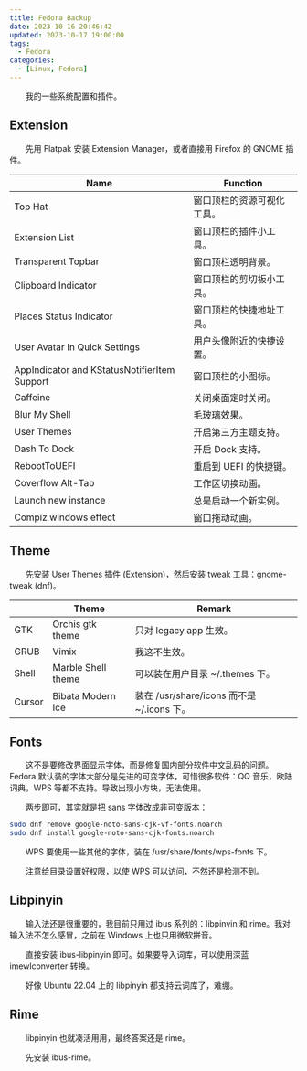 ```yaml
---
title: Fedora Backup
date: 2023-10-16 20:46:42
updated: 2023-10-17 19:00:00
tags:
  - Fedora
categories:
  - [Linux, Fedora]
---
```


&emsp;&emsp;我的一些系统配置和插件。

<!-- more -->

## Extension

&emsp;&emsp;先用 Flatpak 安装 Extension Manager，或者直接用 Firefox 的 GNOME 插件。

| Name                                         | Function                   |
| -------------------------------------------- | -------------------------- |
| Top Hat                                      | 窗口顶栏的资源可视化工具。 |
| Extension List                               | 窗口顶栏的插件小工具。     |
| Transparent Topbar                           | 窗口顶栏透明背景。         |
| Clipboard Indicator                          | 窗口顶栏的剪切板小工具。   |
| Places Status Indicator                      | 窗口顶栏的快捷地址工具。   |
| User Avatar In Quick Settings                | 用户头像附近的快捷设置。   |
| AppIndicator and KStatusNotifierItem Support | 窗口顶栏的小图标。         |
| Caffeine                                     | 关闭桌面定时关闭。         |
| Blur My Shell                                | 毛玻璃效果。               |
| User Themes                                  | 开启第三方主题支持。       |
| Dash To Dock                                 | 开启 Dock 支持。           |
| RebootToUEFI                                 | 重启到 UEFI 的快捷键。     |
| Coverflow Alt-Tab                            | 工作区切换动画。           |
| Launch new instance                          | 总是启动一个新实例。       |
| Compiz windows effect                        | 窗口拖动动画。             |

## Theme

&emsp;&emsp;先安装 User Themes 插件 (Extension)，然后安装 tweak 工具：gnome-tweak (dnf)。

|        | Theme              | Remark                                     |
| ------ | ------------------ | ------------------------------------------ |
| GTK    | Orchis gtk theme   | 只对 legacy app 生效。                     |
| GRUB   | Vimix              | 我这不生效。                               |
| Shell  | Marble Shell theme | 可以装在用户目录 ~/.themes 下。            |
| Cursor | Bibata Modern Ice  | 装在 /usr/share/icons 而不是 ~/.icons 下。 |

## Fonts

&emsp;&emsp;这不是要修改界面显示字体，而是修复国内部分软件中文乱码的问题。Fedora 默认装的字体大部分是先进的可变字体，可惜很多软件：QQ 音乐，欧陆词典，WPS 等都不支持。导致出现小方块，无法使用。

&emsp;&emsp;两步即可，其实就是把 sans 字体改成非可变版本：

```bash
sudo dnf remove google-noto-sans-cjk-vf-fonts.noarch
sudo dnf install google-noto-sans-cjk-fonts.noarch
```

&emsp;&emsp;WPS 要使用一些其他的字体，装在 /usr/share/fonts/wps-fonts 下。

&emsp;&emsp;注意给目录设置好权限，以使 WPS 可以访问，不然还是检测不到。

## Libpinyin

&emsp;&emsp;输入法还是很重要的，我目前只用过 ibus 系列的：libpinyin 和 rime。我对输入法不怎么感冒，之前在 Windows 上也只用微软拼音。

&emsp;&emsp;直接安装 ibus-libpinyin 即可。如果要导入词库，可以使用深蓝 imewlconverter 转换。

&emsp;&emsp;好像 Ubuntu 22.04 上的 libpinyin 都支持云词库了，难绷。

## Rime

&emsp;&emsp;libpinyin 也就凑活用用，最终答案还是 rime。

&emsp;&emsp;先安装 ibus-rime。